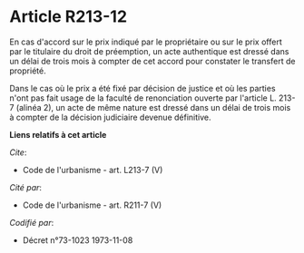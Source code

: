 # Article R213-12

En cas d'accord sur le prix indiqué par le propriétaire ou sur le prix offert par le titulaire du droit de préemption, un
acte authentique est dressé dans un délai de trois mois à compter de cet accord pour constater le transfert de propriété. 

Dans le cas où le prix a été fixé par décision de justice et où les parties n'ont pas fait usage de la faculté de
renonciation ouverte par l'article L. 213-7 (alinéa 2), un acte de même nature est dressé dans un délai de trois mois à
compter de la décision judiciaire devenue définitive.

**Liens relatifs à cet article**

_Cite_:

  - Code de l'urbanisme - art. L213-7 (V)

_Cité par_:

  - Code de l'urbanisme - art. R211-7 (V)

_Codifié par_:

  - Décret n°73-1023 1973-11-08
